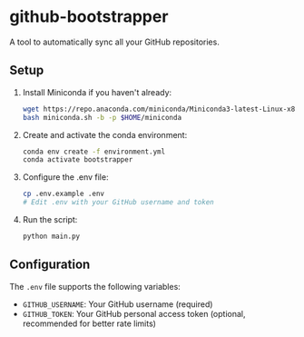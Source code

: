 # github-bootstrapper

A tool to automatically sync all your GitHub repositories.

## Setup

1. Install Miniconda if you haven't already:
   ```bash
   wget https://repo.anaconda.com/miniconda/Miniconda3-latest-Linux-x86_64.sh -O miniconda.sh
   bash miniconda.sh -b -p $HOME/miniconda
   ```

2. Create and activate the conda environment:
   ```bash
   conda env create -f environment.yml
   conda activate bootstrapper
   ```

3. Configure the .env file:
   ```bash
   cp .env.example .env
   # Edit .env with your GitHub username and token
   ```

4. Run the script:
   ```bash
   python main.py
   ```

## Configuration

The `.env` file supports the following variables:
- `GITHUB_USERNAME`: Your GitHub username (required)
- `GITHUB_TOKEN`: Your GitHub personal access token (optional, recommended for better rate limits)

